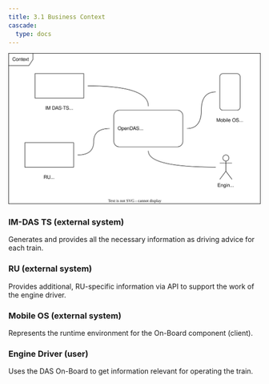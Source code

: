 ```yaml
---
title: 3.1 Business Context
cascade:
  type: docs
---
```


![business_context.drawio.svg](business_context.drawio.svg)

### IM-DAS TS (external system)
Generates and provides all the necessary information as driving advice for each train.

### RU (external system)
Provides additional, RU-specific information via API to support the work of the engine driver.

### Mobile OS (external system)
Represents the runtime environment for the On-Board component (client). 

### Engine Driver (user)
Uses the DAS On-Board to get information relevant for operating the train.